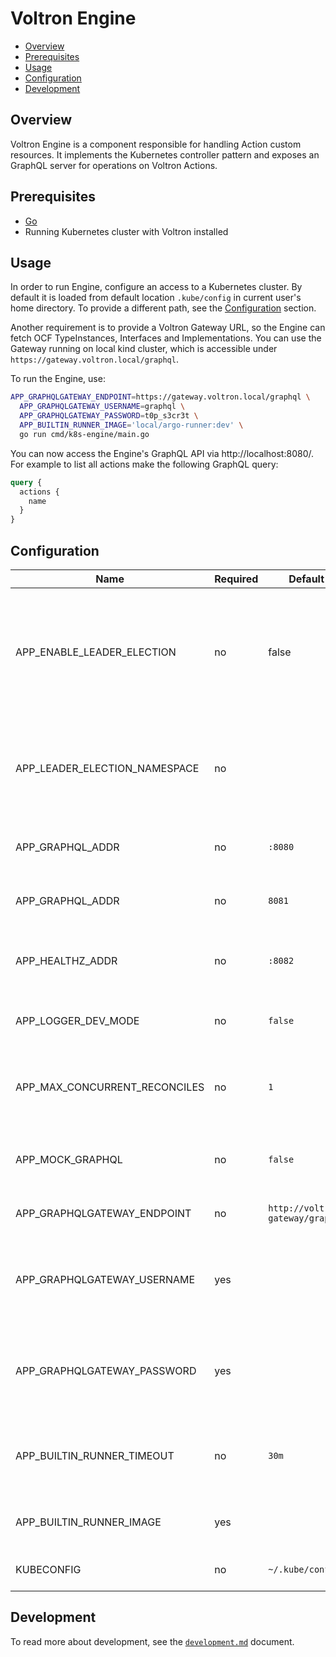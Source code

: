 # Voltron Engine

- [Overview](#overview)
- [Prerequisites](#prerequisites)
- [Usage](#usage)
- [Configuration](#configuration)
- [Development](#development)

## Overview

Voltron Engine is a component responsible for handling Action custom resources. It implements the Kubernetes controller pattern and exposes an GraphQL server for operations on Voltron Actions.

## Prerequisites

- [Go](https://golang.org)
- Running Kubernetes cluster with Voltron installed

## Usage

In order to run Engine, configure an access to a Kubernetes cluster. By default it is loaded from default location `.kube/config` in current user's home directory. To provide a different path, see the [Configuration](#configuration) section.

Another requirement is to provide a Voltron Gateway URL, so the Engine can fetch OCF TypeInstances, Interfaces and Implementations. You can use the Gateway running on local kind cluster, which is accessible under `https://gateway.voltron.local/graphql`.

To run the Engine, use:
```bash
APP_GRAPHQLGATEWAY_ENDPOINT=https://gateway.voltron.local/graphql \
  APP_GRAPHQLGATEWAY_USERNAME=graphql \
  APP_GRAPHQLGATEWAY_PASSWORD=t0p_s3cr3t \
  APP_BUILTIN_RUNNER_IMAGE='local/argo-runner:dev' \
  go run cmd/k8s-engine/main.go
```

You can now access the Engine's GraphQL API via http://localhost:8080/. For example to list all actions make the following GraphQL query:
```graphql
query {
  actions {
    name
  }
}
```

## Configuration

| Name                          | Required | Default                          | Description                                                                                                  |
| ----------------------------- | -------- | -------------------------------- | ------------------------------------------------------------------------------------------------------------ |
| APP_ENABLE_LEADER_ELECTION    | no       | false                            | Enable leader election for Kubernetes controller. This ensures only 1 controller is active at any time point |
| APP_LEADER_ELECTION_NAMESPACE | no       |                                  | Set the Kubernetes namespace, in which the leader election ConfigMap is created                              |
| APP_GRAPHQL_ADDR              | no       | `:8080`                          | TCP address the metrics endpoint binds to                                                                    |
| APP_GRAPHQL_ADDR              | no       | `8081`                           | TCP address the metrics endpoint binds to                                                                    |
| APP_HEALTHZ_ADDR              | no       | `:8082`                          | TCP address the health probes endpoint binds to                                                              |
| APP_LOGGER_DEV_MODE           | no       | `false`                          | Enable development mode logging                                                                              |
| APP_MAX_CONCURRENT_RECONCILES | no       | `1`                              | Maximum number of concurrent reconcile loops in the controller                                               |
| APP_MOCK_GRAPHQL              | no       | `false`                          | Set mock responses on the GraphQL server                                                                     |
| APP_GRAPHQLGATEWAY_ENDPOINT   | no       | `http://voltron-gateway/graphql` | Endpoint of the Voltron Gateway                                                                              |
| APP_GRAPHQLGATEWAY_USERNAME   | yes      |                                  | Basic auth username used to authenticate at the Voltron Gateway                                              |
| APP_GRAPHQLGATEWAY_PASSWORD   | yes      |                                  | Basic auth password used to authenticate at the Voltron Gateway                                              |
| APP_BUILTIN_RUNNER_TIMEOUT    | no       | `30m`                            | Set the timeout for the workflow execution of the builtin runners                                            |
| APP_BUILTIN_RUNNER_IMAGE      | yes      |                                  | Set the image of the builtin runner                                                                          |
| KUBECONFIG                    | no       | `~/.kube/config`                 | Path to kubeconfig file                                                                                      |

## Development

To read more about development, see the [`development.md`](../../docs/development.md) document.

